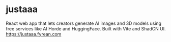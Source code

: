 # justaaa
 React web app that lets creators generate AI images and 3D models using free services like AI Horde and HuggingFace. Built with Vite and ShadCN UI. https://justaaa.fyrean.com

